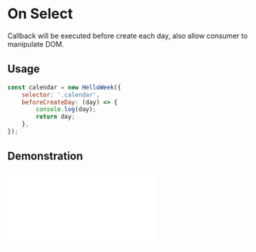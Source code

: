 # On Select

Callback will be executed before create each day, also allow consumer to manipulate DOM.

## Usage

```js
const calendar = new HelloWeek({
    selector: '.calendar',
    beforeCreateDay: (day) => {
        console.log(day);
        return day;
    },
});
```

## Demonstration

<iframe
    src="docs/v2/demos/before-create-day.html"
    frameborder="no"
    allowfullscreen="allowfullscreen">
</iframe>
